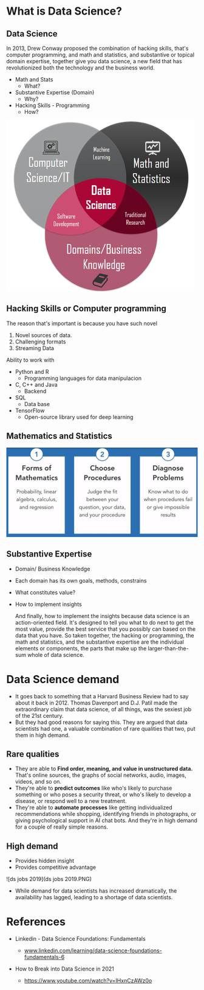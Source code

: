 

# What is Data Science?

## Data Science

In 2013, Drew Conway proposed the combination of hacking skills, that's computer programming, and math and statistics, and substantive or topical domain expertise, together give you data science, a new field that has revolutionized both the technology and the business world.

* Math and Stats
  * What?
* Substantive Expertise (Domain)
  * Why?
* Hacking Skills - Programming
  * How?

<img src="Data Science Circle.png" alt="Data Science Circle" style="zoom:50%;" />













## Hacking Skills or Computer programming

 The reason that's important is because you have such novel 

1. Novel sources of data. 
2. Challenging formats
3. Streaming Data

Ability to work with

* Python and R
  * Programming languages for data manipulacion
* C, C++ and Java
  * Backend
* SQL
  * Data base
* TensorFlow
  * Open-source library used for deep learning



## Mathematics and Statistics

![math_stats](math_stats.PNG)





## Substantive Expertise

* Domain/ Business Knowledge

* Each domain has its own goals, methods, constrains

* What constitutes value?

* How to implement insights

  

   And finally, how to implement the insights because data science is an action-oriented field. It's designed to tell you what to do next to get the most value, provide the best service that you possibly can based on the data that you have. So taken together, the hacking or programming, the math and statistics, and the substantive expertise are the individual elements or components, the parts that make up the larger-than-the-sum whole of data science.





# Data Science demand

* It goes back to something that a Harvard Business Review had to say about it back in 2012. Thomas Davenport and D.J. Patil made the extraordinary claim that data science, of all things, was the sexiest job of the 21st century.
* But they had good reasons for saying this. They are argued that data scientists had one, a valuable combination of rare qualities that two, put them in high demand.

## Rare qualities

* They are able to **Find order, meaning, and value in unstructured data.** That's online sources, the graphs of social networks, audio, images, videos, and so on. 
* They're able to **predict outcomes** like who's likely to purchase something or who poses a security threat, or who's likely to develop a disease, or respond well to a new treatment. 
* They're able to **automate processes** like getting individualized recommendations while shopping, identifying friends in photographs, or giving psychological support in AI chat bots. And they're in high demand for a couple of really simple reasons.



## High demand

* Provides hidden insight
* Provides competitive advantage



![ds jobs 2019](ds jobs 2019.PNG)



* While demand for data scientists has increased dramatically, the availability has lagged, leading to a shortage of data scientists.

# References

* Linkedin - Data Science Foundations: Fundamentals

  * www.linkedin.com/learning/data-science-foundations-fundamentals-6

* How to Break into Data Science in 2021

  * https://www.youtube.com/watch?v=IHxnCzAWz0o

  
  
  